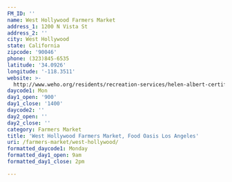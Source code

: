 ```yaml
---
FM_ID: ''
name: West Hollywood Farmers Market
address_1: 1200 N Vista St
address_2: ''
city: West Hollywood
state: California
zipcode: '90046'
phone: (323)845-6535
latitude: '34.0926'
longitude: '-118.3511'
website: >-
  http://www.weho.org/residents/recreation-services/helen-albert-certified-farmers-market
daycode1: Mon
day1_open: '900'
day1_close: '1400'
daycode2: ''
day2_open: ''
day2_close: ''
category: Farmers Market
title: 'West Hollywood Farmers Market, Food Oasis Los Angeles'
uri: /farmers-market/west-hollywood/
formatted_daycode1: Monday
formatted_day1_open: 9am
formatted_day1_close: 2pm

---
```


